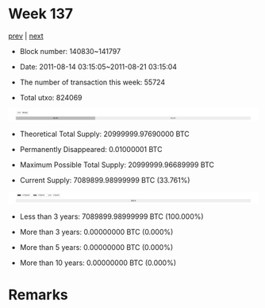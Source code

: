 # Week 137

[prev](week0136.md) | [next](week0138.md)

- Block number: 140830~141797

- Date: 2011-08-14 03:15:05~2011-08-21 03:15:04

- The number of transaction this week: 55724

- Total utxo: 824069

![](../images/mined_week0137.png)

- Theoretical Total Supply: 20999999.97690000 BTC

- Permanently Disappeared: 0.01000001 BTC

- Maximum Possible Total Supply: 20999999.96689999 BTC

- Current Supply: 7089899.98999999 BTC (33.761%)

![](../images/year_week0137.png)


- Less than 3 years: 7089899.98999999 BTC (100.000%)

- More than 3 years: 0.00000000 BTC (0.000%)

- More than 5 years: 0.00000000 BTC (0.000%)

- More than 10 years: 0.00000000 BTC (0.000%)

# Remarks

